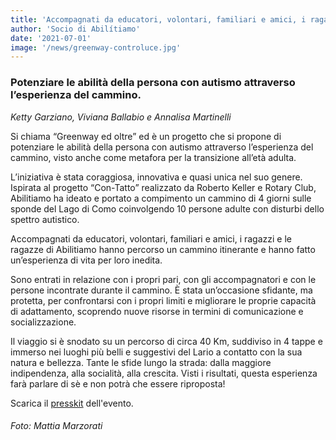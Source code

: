 ```yaml
---
title: 'Accompagnati da educatori, volontari, familiari e amici, i ragazzi e le ragazze di Abilitiamo hanno percorso un cammino itinerante e hanno fatto un’esperienza di vita per loro inedita.'
author: 'Socio di Abilítiamo'
date: '2021-07-01'
image: '/news/greenway-controluce.jpg'
---
```


### Potenziare le abilità della persona con autismo attraverso l’esperienza del cammino.
*Ketty Garziano, Viviana Ballabio e Annalisa Martinelli*

Si chiama “Greenway ed oltre” ed è un progetto che si propone di potenziare le abilità della persona con autismo attraverso l’esperienza del cammino, visto anche come metafora per la transizione all’età adulta.

L’iniziativa è stata coraggiosa, innovativa e quasi unica nel suo genere. Ispirata al progetto “Con-Tatto” realizzato da Roberto Keller e Rotary Club, Abilitiamo ha ideato e portato a compimento un cammino di 4 giorni sulle sponde del Lago di Como coinvolgendo 10 persone adulte con disturbi dello spettro autistico.

Accompagnati da educatori, volontari, familiari e amici, i ragazzi e le ragazze di Abilitiamo hanno percorso un cammino itinerante e hanno fatto un’esperienza di vita per loro inedita.

Sono entrati in relazione con i propri pari, con gli accompagnatori e con le persone incontrate durante il cammino. È stata un’occasione sfidante, ma protetta, per confrontarsi con i propri limiti e migliorare le proprie capacità di adattamento, scoprendo nuove risorse in termini di comunicazione e socializzazione.

Il viaggio si è snodato su un percorso di circa 40 Km, suddiviso in 4 tappe e immerso nei luoghi più belli e suggestivi del Lario a contatto con la sua natura e bellezza. Tante le sfide lungo la strada: dalla maggiore indipendenza, alla socialità, alla crescita. Visti i risultati, questa esperienza farà parlare di sè e non potrà che essere riproposta!

Scarica il [presskit](/news/presskit-greenway.pdf) dell'evento.

###### Foto: Mattia Marzorati
